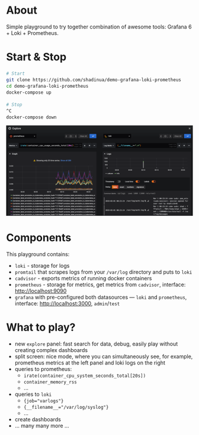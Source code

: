 # About

Simple playground to try together combination of awesome tools: Grafana 6 + Loki + Prometheus.

# Start & Stop

```bash
# Start
git clone https://github.com/shadinua/demo-grafana-loki-prometheus
cd demo-grafana-loki-prometheus
docker-compose up

# Stop
^C
docker-compose down
```

<p align="center"><img src="_pics/prometheus_loki.png" alt="Grafana splitted dashboard: prometheus with loki" width="700"></p>

# Components

This playground contains:
* `loki` - storage for logs
* `promtail` that scrapes logs from your `/var/log` directory and puts to `loki`
* `cadvisor` - exports metrics of running docker containers
* `prometheus` - storage for metrics, get metrics from `cadvisor`, interface: [http://localhost:9090](http://localhost:9090)
* `grafana` with pre-configured both datasources — `loki` and `prometheus`, interface: [http://localhost:3000](http://localhost:3000), `admin`/`test`

# What to play?

* new `explore` panel: fast search for data, debug, easily play without creating complex dashboards
* split screen: nice mode, where you can simultaneously see, for example, prometheus metrics at the left panel and loki logs on the right
* queries to prometheus:
  - `irate(container_cpu_system_seconds_total[20s])`
  - `container_memory_rss`
  - ...
* queries to `loki`
  - `{job="varlogs"}`
  - `{__filename__="/var/log/syslog"}`
  - ...
* create dashboards
* ... many many more ...
